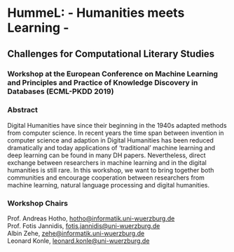 # HummeL: - Humanities meets Learning - 
## Challenges for Computational Literary Studies
### Workshop at the European Conference on Machine Learning and Principles and Practice of Knowledge Discovery in Databases (ECML-PKDD 2019)
### Abstract
Digital Humanities have since their beginning in the 1940s adapted methods from computer science. In recent years the time span between invention in computer science and adaption in Digital Humanities has been reduced dramatically and today applications of ‘traditional’ machine learning and deep learning can be found in many DH papers. Nevertheless, direct exchange between researchers in machine learning and in the digital humanities is still rare. In this workshop, we want to bring together both communities and encourage cooperation between researchers from machine learning, natural language processing and digital humanities.

### Workshop Chairs
Prof. Andreas Hotho, hotho@informatik.uni-wuerzburg.de <br/>
Prof. Fotis Jannidis, fotis.jannidis@uni-wuerzburg.de <br/>
Albin Zehe, zehe@informatik.uni-wuerzburg.de <br/>
Leonard Konle, leonard.konle@uni-wuerzburg.de <br/>




